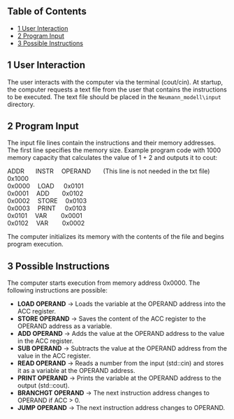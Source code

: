 ## Table of Contents
- [1 User Interaction](#1-user-interaction)
- [2 Program Input](#2-program-input)
- [3 Possible Instructions](#3-possible-instructions)

## 1 User Interaction
The user interacts with the computer via the terminal (cout/cin). At startup, the computer requests a text file from the user that contains the instructions to be executed. The text file should be placed in the `Neumann_modell\input` directory.

## 2 Program Input
The input file lines contain the instructions and their memory addresses. The first line specifies the memory size. Example program code with 1000 memory capacity that calculates the value of 1 + 2 and outputs it to cout:
 
ADDR &nbsp;&nbsp;&emsp;INSTR &emsp;OPERAND&emsp;&emsp;(This line is not needed in the txt file)  
0x1000  
0x0000 &emsp;LOAD &nbsp;&emsp;0x0101  
0x0001  &emsp;ADD &nbsp;&ensp;&emsp;0x0102  
0x0002  &emsp;STORE &emsp;0x0103  
0x0003  &emsp;PRINT&emsp;&ensp;0x0103  
0x0101  &emsp;VAR     &emsp;&emsp;0x0001  
0x0102  &emsp;VAR     &emsp;&emsp;0x0002  
 
The computer initializes its memory with the contents of the file and begins program execution.
## 3 Possible Instructions
The computer starts execution from memory address 0x0000. The following instructions are possible:

- **LOAD OPERAND** -> Loads the variable at the OPERAND address into the ACC register.
- **STORE OPERAND** -> Saves the content of the ACC register to the OPERAND address as a variable.
- **ADD OPERAND** -> Adds the value at the OPERAND address to the value in the ACC register.
- **SUB OPERAND** -> Subtracts the value at the OPERAND address from the value in the ACC register.
- **READ OPERAND** -> Reads a number from the input (std::cin) and stores it as a variable at the OPERAND address.
- **PRINT OPERAND** -> Prints the variable at the OPERAND address to the output (std::cout).
- **BRANCHGT OPERAND** -> The next instruction address changes to OPERAND if ACC > 0.
- **JUMP OPERAND** -> The next instruction address changes to OPERAND.